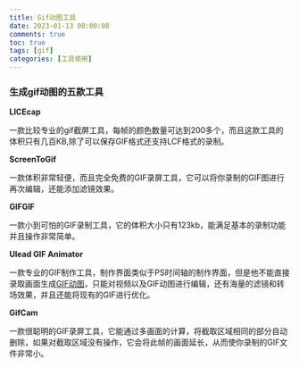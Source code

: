 ```yaml
---
title: Gif动图工具
date: 2023-01-13 00:00:08
comments: true
toc: true
tags: [gif]
categories: [工具使用]
---
```


### 生成gif动图的五款工具

**LICEcap**

一款比较专业的gif截屏工具，每帧的颜色数量可达到200多个，而且这款工具的体积只有几百KB,除了可以保存GIF格式还支持LCF格式的录制。



**ScreenToGif** 

一款体积非常轻便，而且完全免费的GIF录屏工具，它可以将你录制的GIF图进行再次编辑，还能添加滤镜效果。



**GIFGIF**

一款小到可怕的GIF录制工具，它的体积大小只有123kb，能满足基本的录制功能并且操作非常简单。



**Ulead GIF Animator**

一款专业的GIF制作工具，制作界面类似于PS时间轴的制作界面，但是他不能直接录取画面生成[GIF动图](https://www.zhihu.com/search?q=GIF动图&search_source=Entity&hybrid_search_source=Entity&hybrid_search_extra={"sourceType"%3A"answer"%2C"sourceId"%3A307418274})，只能对视频以及GIF动图进行编辑，还有海量的滤镜和转场效果，并且还能将现有的GIF进行优化。



**GifCam**

一款很聪明的GIF录屏工具，它能通过多画面的计算，将截取区域相同的部分自动删除，如果对截取区域没有操作，它会将此帧的画面延长，从而使你录制的GIF文件非常小。
